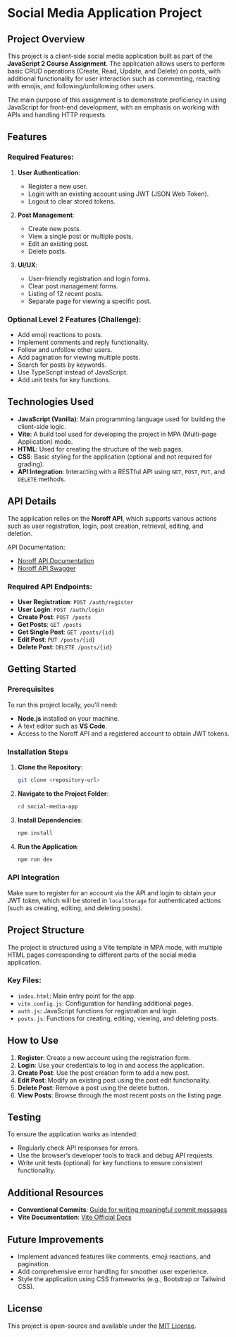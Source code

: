 # Social Media Application Project

## Project Overview
This project is a client-side social media application built as part of the **JavaScript 2 Course Assignment**. The application allows users to perform basic CRUD operations (Create, Read, Update, and Delete) on posts, with additional functionality for user interaction such as commenting, reacting with emojis, and following/unfollowing other users.

The main purpose of this assignment is to demonstrate proficiency in using JavaScript for front-end development, with an emphasis on working with APIs and handling HTTP requests.

## Features
### Required Features:
1. **User Authentication**:
   - Register a new user.
   - Login with an existing account using JWT (JSON Web Token).
   - Logout to clear stored tokens.

2. **Post Management**:
   - Create new posts.
   - View a single post or multiple posts.
   - Edit an existing post.
   - Delete posts.

3. **UI/UX**:
   - User-friendly registration and login forms.
   - Clear post management forms.
   - Listing of 12 recent posts.
   - Separate page for viewing a specific post.

### Optional Level 2 Features (Challenge):
- Add emoji reactions to posts.
- Implement comments and reply functionality.
- Follow and unfollow other users.
- Add pagination for viewing multiple posts.
- Search for posts by keywords.
- Use TypeScript instead of JavaScript.
- Add unit tests for key functions.

## Technologies Used
- **JavaScript (Vanilla)**: Main programming language used for building the client-side logic.
- **Vite**: A build tool used for developing the project in MPA (Multi-page Application) mode.
- **HTML**: Used for creating the structure of the web pages.
- **CSS**: Basic styling for the application (optional and not required for grading).
- **API Integration**: Interacting with a RESTful API using `GET`, `POST`, `PUT`, and `DELETE` methods.

## API Details
The application relies on the **Noroff API**, which supports various actions such as user registration, login, post creation, retrieval, editing, and deletion.

API Documentation:
- [Noroff API Documentation](https://docs.noroff.dev/docs/v2/social/posts)
- [Noroff API Swagger](https://v2.api.noroff.dev/docs/static/index.html#/social-profiles)

### Required API Endpoints:
- **User Registration**: `POST /auth/register`
- **User Login**: `POST /auth/login`
- **Create Post**: `POST /posts`
- **Get Posts**: `GET /posts`
- **Get Single Post**: `GET /posts/{id}`
- **Edit Post**: `PUT /posts/{id}`
- **Delete Post**: `DELETE /posts/{id}`

## Getting Started
### Prerequisites
To run this project locally, you'll need:
- **Node.js** installed on your machine.
- A text editor such as **VS Code**.
- Access to the Noroff API and a registered account to obtain JWT tokens.

### Installation Steps
1. **Clone the Repository**:
   ```bash
   git clone <repository-url>
   ```
   
2. **Navigate to the Project Folder**:
   ```bash
   cd social-media-app
   ```

3. **Install Dependencies**:
   ```bash
   npm install
   ```

4. **Run the Application**:
   ```bash
   npm run dev
   ```

### API Integration
Make sure to register for an account via the API and login to obtain your JWT token, which will be stored in `localStorage` for authenticated actions (such as creating, editing, and deleting posts).

## Project Structure
The project is structured using a Vite template in MPA mode, with multiple HTML pages corresponding to different parts of the social media application.

### Key Files:
- `index.html`: Main entry point for the app.
- `vite.config.js`: Configuration for handling additional pages.
- `auth.js`: JavaScript functions for registration and login.
- `posts.js`: Functions for creating, editing, viewing, and deleting posts.

## How to Use
1. **Register**: Create a new account using the registration form.
2. **Login**: Use your credentials to log in and access the application.
3. **Create Post**: Use the post creation form to add a new post.
4. **Edit Post**: Modify an existing post using the post edit functionality.
5. **Delete Post**: Remove a post using the delete button.
6. **View Posts**: Browse through the most recent posts on the listing page.

## Testing
To ensure the application works as intended:
- Regularly check API responses for errors.
- Use the browser’s developer tools to track and debug API requests.
- Write unit tests (optional) for key functions to ensure consistent functionality.

## Additional Resources
- **Conventional Commits**: [Guide for writing meaningful commit messages](https://www.conventionalcommits.org/en/v1.0.0/)
- **Vite Documentation**: [Vite Official Docs](https://vitejs.dev/)

## Future Improvements
- Implement advanced features like comments, emoji reactions, and pagination.
- Add comprehensive error handling for smoother user experience.
- Style the application using CSS frameworks (e.g., Bootstrap or Tailwind CSS).

## License
This project is open-source and available under the [MIT License](LICENSE).


